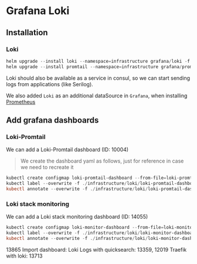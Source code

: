 # Grafana Loki

## Installation

### Loki

```powershell
helm upgrade --install loki --namespace=infrastructure grafana/loki -f ./infrastructure/loki/loki-values.yaml
helm upgrade --install promtail --namespace=infrastructure grafana/promtail -f ./infrastructure/loki/promtail-values.yaml
```

Loki should also be available as a service in consul, so we can start sending logs from applications (like Serilog).

We also added `Loki` as an additional dataSource in `Grafana`, when installing [Prometheus](./prometheus.md)

## Add grafana dashboards

### Loki-Promtail

We can add a Loki-Promtail dashboard (ID: 10004)

> We create the dashboard yaml as follows, just for reference in case we need to recreate it

```powershell
kubectl create configmap loki-promtail-dashboard --from-file=loki-promtail-dashboard.json=./infrastructure/loki/loki-promtail-dashboard.json -n infrastructure -o yaml > ./infrastructure/loki/loki-promtail-dashboard.yaml
kubectl label --overwrite -f ./infrastructure/loki/loki-promtail-dashboard.yaml grafana_dashboard=1
kubectl annotate --overwrite -f ./infrastructure/loki/loki-promtail-dashboard.yaml k8s-sidecar-target-directory=/tmp/dashboards/Infrastructure
```

### Loki stack monitoring

We can add a Loki stack monitoring dashboard (ID: 14055)

```powershell
kubectl create configmap loki-monitor-dashboard --from-file=loki-monitor-dashboard.json=./infrastructure/loki/loki-monitor-dashboard.json -n infrastructure -o yaml > ./infrastructure/loki/loki-monitor-dashboard.yaml
kubectl label --overwrite -f ./infrastructure/loki/loki-monitor-dashboard.yaml grafana_dashboard=1
kubectl annotate --overwrite -f ./infrastructure/loki/loki-monitor-dashboard.yaml k8s-sidecar-target-directory=/tmp/dashboards/Infrastructure
```

13865
Import dashboard:
  Loki Logs with quicksearch: 13359, 12019
  Traefik with loki: 13713
